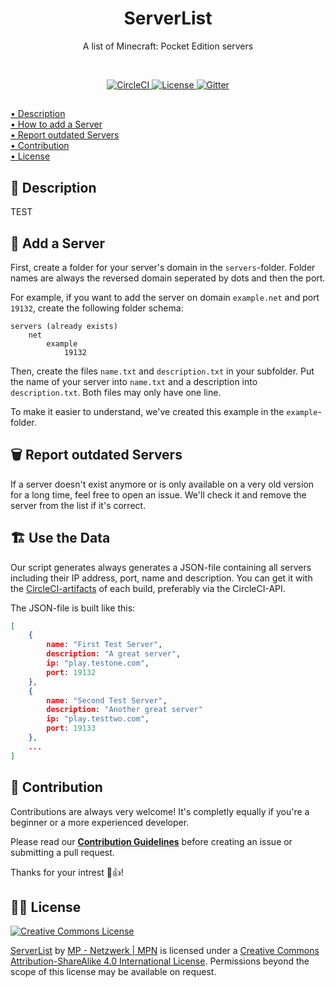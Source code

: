 <h1 align="center">ServerList</h1>
<p align="center">A list of Minecraft: Pocket Edition servers</p>

<br>

<p align="center">
    <a href="https://circleci.com/gh/mpnetzwerk/ServerList">
    <img src="https://img.shields.io/circleci/project/github/mpnetzwerk/ServerList.svg" alt="CircleCI">
    </a>
    <a href="https://github.com/mpnetzwerk/ServerList/blob/master/LICENSE">
        <img src="https://img.shields.io/github/license/mpnetzwerk/ServerList.svg" alt="License">
    </a>
    <a href="https://gitter.im/mpnetzwerk/ServerList">
        <img src="https://img.shields.io/gitter/room/mpnetzwerk/ServerList.svg" alt="Gitter">
    </a>
</p>

##

[• Description](#-description)  
[• How to add a Server](#-add-a-server)  
[• Report outdated Servers](#-report-outdated-servers)  
[• Contribution](#-contribution)  
[• License](#%EF%B8%8F-license)

## 📙 Description
TEST

## 📌 Add a Server
First, create a folder for your server's domain in the `servers`-folder. Folder names are always the reversed domain seperated by dots and then the port.

For example, if you want to add the server on domain `example.net` and port `19132`, create the following folder schema:

```
servers (already exists)
    net
        example
            19132
```

Then, create the files `name.txt` and `description.txt` in your subfolder. Put the name of your server into `name.txt` and a description into `description.txt`. Both files may only have one line.

To make it easier to understand, we've created this example in the `example`-folder.

## 🗑 Report outdated Servers
If a server doesn't exist anymore or is only available on a very old version for a long time, feel free to open an issue. We'll check it and remove the server from the list if it's correct.

## 🏗 Use the Data
Our script generates always generates a JSON-file containing all servers including their IP address, port, name and description. You can get it with the [CircleCI-artifacts](https://circleci.com/gh/mpnetzwerk/ServerList) of each build, preferably via the CircleCI-API.

The JSON-file is built like this:

```json
[
    {
        name: "First Test Server",
        description: "A great server",
        ip: "play.testone.com",
        port: 19132
    },
    {
        name: "Second Test Server",
        description: "Another great server"
        ip: "play.testtwo.com",
        port: 19133
    },
    ...
]
```

## 🙋‍ Contribution
Contributions are always very welcome! It's completly equally if you're a beginner or a more experienced developer.

Please read our **[Contribution Guidelines](CONTRIBUTING.md)** before creating an issue or submitting a pull request.

Thanks for your intrest 🎉👍!

## 👨‍⚖️ License
[![Creative Commons License](https://i.creativecommons.org/l/by-sa/4.0/88x31.png)](http://creativecommons.org/licenses/by-sa/4.0/)

[ServerList](https://github.com/mpnetzwerk/ServerList) by [MP - Netzwerk | MPN](https://github.com/mpnetzwerk) is licensed under a [Creative Commons Attribution-ShareAlike 4.0 International License](http://creativecommons.org/licenses/by-sa/4.0/). Permissions beyond the scope of this license may be available on request.
